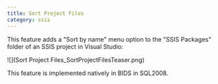 ```yaml
---
title: Sort Project Files
category: ssis
---
```


This feature adds a "Sort by name" menu option to the "SSIS Packages" folder of an SSIS project in Visual Studio:

![](Sort Project Files_SortProjectFilesTeaser.png)

This feature is implemented natively in BIDS in SQL2008.